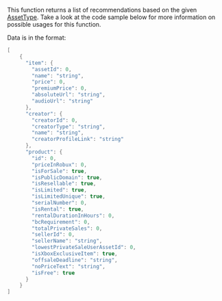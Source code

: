 This function returns a list of recommendations based on the given [AssetType](https://developer.roblox.com/en-us/api-reference/enum/AssetType). Take a look at the code sample below for more information on possible usages for this function.

Data is in the format:

```lua
[
    {
      "item": {
        "assetId": 0,
        "name": "string",
        "price": 0,
        "premiumPrice": 0,
        "absoluteUrl": "string",
        "audioUrl": "string"
      },
      "creator": {
        "creatorId": 0,
        "creatorType": "string",
        "name": "string",
        "creatorProfileLink": "string"
      },
      "product": {
        "id": 0,
        "priceInRobux": 0,
        "isForSale": true,
        "isPublicDomain": true,
        "isResellable": true,
        "isLimited": true,
        "isLimitedUnique": true,
        "serialNumber": 0,
        "isRental": true,
        "rentalDurationInHours": 0,
        "bcRequirement": 0,
        "totalPrivateSales": 0,
        "sellerId": 0,
        "sellerName": "string",
        "lowestPrivateSaleUserAssetId": 0,
        "isXboxExclusiveItem": true,
        "offsaleDeadline": "string",
        "noPriceText": "string",
        "isFree": true
      }
    }
]
```